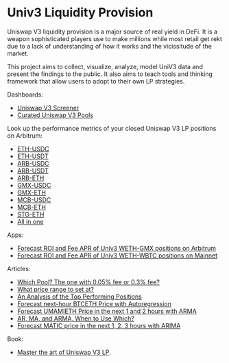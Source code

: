 # Univ3 Liquidity Provision

Uniswap V3 liquidity provision is a major source of real yield in DeFi. It is 
a weapon sophisticated players use to make millions while most retail get rekt 
due to a lack of understanding of how it works and the vicissitude of the market.

This project aims to collect, visualize, analyze, model UniV3 data and present 
the findings to the public. It also aims to teach tools and thinking framework
that allow users to adopt to their own LP strategies.

Dashboards:

- [Uniswap V3 Screener](https://dune.com/coindataschool/uniswap-v3-pools-volume-fees-tvl-and-fee-apr)
- [Curated Uniswap V3 Pools](https://dune.com/coindataschool/curated-uniswap-v3-pools-volume-fees-tvl-and-fee-apr)

Look up the performance metrics of your closed Uniswap V3 LP positions on Arbitrum:

- [ETH-USDC](https://dune.com/coindataschool/arbi-univ3-roi-eth-usdc)
- [ETH-USDT](https://dune.com/coindataschool/arbi-univ3-roi-eth-usdt)
- [ARB-USDC](https://dune.com/coindataschool/arbi-univ3-roi-arb-usdc)
- [ARB-USDT](https://dune.com/coindataschool/arbi-univ3-roi-arb-usdt)
- [ARB-ETH](https://dune.com/coindataschool/arbi-univ3-roi-arb-eth)
- [GMX-USDC](https://dune.com/coindataschool/arbi-univ3-roi-gmx-usdc)
- [GMX-ETH](https://dune.com/coindataschool/arbi-univ3-roi-gmx-eth)
- [MCB-USDC](https://dune.com/coindataschool/arbi-univ3-roi-mcb-usdc)
- [MCB-ETH](https://dune.com/coindataschool/arbi-univ3-roi-mcb-eth)
- [STG-ETH](https://dune.com/coindataschool/arbi-univ3-roi-stg-eth)
- [All in one](https://dune.com/coindataschool/univ3-lp-roi-calculator)

Apps:

- [Forecast ROI and Fee APR of Univ3 WETH-GMX positions on Arbitrum](https://coindataschool-univ3-roi-prediction-weth-gmx-main-spynrp.streamlit.app/)
- [Forecast ROI and Fee APR of Univ3 WETH-WBTC positions on Mainnet](https://coindataschool-univ3-roi-prediction-wbtc-weth-main-oufzxi.streamlit.app/)

Articles:

- [Which Pool? The one with 0.05% fee or 0.3% fee?](https://open.substack.com/pub/coindataschool/p/univ3-wbtc-weth-lp-strategy-part?r=1ly8yy&utm_campaign=post&utm_medium=web)
- [What price range to set at?](https://open.substack.com/pub/coindataschool/p/univ3-wbtc-weth-lp-strategy-part2?r=1ly8yy&utm_campaign=post&utm_medium=web)
- [An Analysis of the Top Performing Positions](https://open.substack.com/pub/coindataschool/p/univ3-wbtc-weth-lp-strategy-part3?r=1ly8yy&utm_campaign=post&utm_medium=web)
- [Forecast next-hour BTCETH Price with Autoregression](https://open.substack.com/pub/coindataschool/p/univ3-wbtc-weth-lp-strategy-part4?r=1ly8yy&utm_campaign=post&utm_medium=web)
- [Forecast UMAMIETH Price in the next 1 and 2 hours with ARMA](https://open.substack.com/pub/coindataschool/p/univ3-strategy-part5-umami-weth?r=1ly8yy&utm_campaign=post&utm_medium=web)
- [AR, MA, and ARMA, When to Use Which?](https://open.substack.com/pub/coindataschool/p/ar-ma-and-arma-when-to-use-which?r=1ly8yy&utm_campaign=post&utm_medium=web)
- [Forecast MATIC price in the next 1, 2, 3 hours with ARIMA](https://coindataschool.substack.com/p/univ3-strategy-part-6-wmatic-usdc)

Book:

- [Master the art of Uniswap V3 LP](https://twitter.com/coindataschool/status/1658033627035471872).
